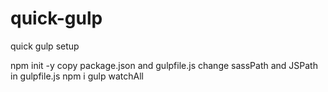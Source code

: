 # quick-gulp
quick gulp setup

npm init -y 
copy package.json and gulpfile.js
change sassPath and JSPath in gulpfile.js
npm i 
gulp watchAll
